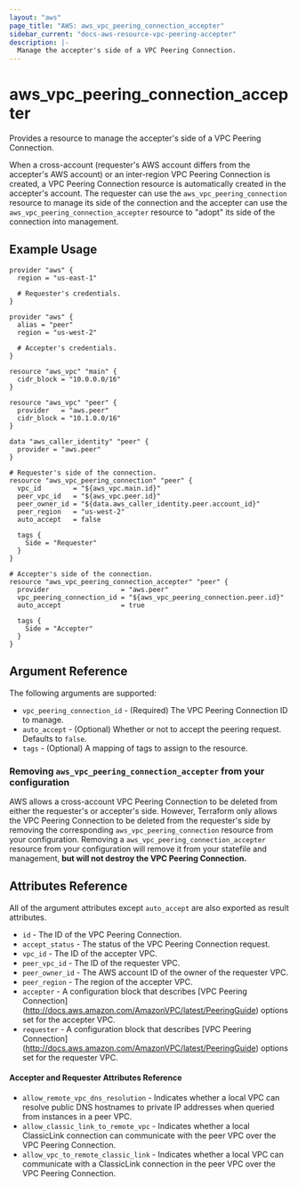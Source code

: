 ```yaml
---
layout: "aws"
page_title: "AWS: aws_vpc_peering_connection_accepter"
sidebar_current: "docs-aws-resource-vpc-peering-accepter"
description: |-
  Manage the accepter's side of a VPC Peering Connection.
---
```


# aws_vpc_peering_connection_accepter

Provides a resource to manage the accepter's side of a VPC Peering Connection.

When a cross-account (requester's AWS account differs from the accepter's AWS account) or an inter-region
VPC Peering Connection is created, a VPC Peering Connection resource is automatically created in the
accepter's account.
The requester can use the `aws_vpc_peering_connection` resource to manage its side of the connection
and the accepter can use the `aws_vpc_peering_connection_accepter` resource to "adopt" its side of the
connection into management.

## Example Usage

```hcl
provider "aws" {
  region = "us-east-1"

  # Requester's credentials.
}

provider "aws" {
  alias = "peer"
  region = "us-west-2"

  # Accepter's credentials.
}

resource "aws_vpc" "main" {
  cidr_block = "10.0.0.0/16"
}

resource "aws_vpc" "peer" {
  provider   = "aws.peer"
  cidr_block = "10.1.0.0/16"
}

data "aws_caller_identity" "peer" {
  provider = "aws.peer"
}

# Requester's side of the connection.
resource "aws_vpc_peering_connection" "peer" {
  vpc_id        = "${aws_vpc.main.id}"
  peer_vpc_id   = "${aws_vpc.peer.id}"
  peer_owner_id = "${data.aws_caller_identity.peer.account_id}"
  peer_region   = "us-west-2"
  auto_accept   = false

  tags {
    Side = "Requester"
  }
}

# Accepter's side of the connection.
resource "aws_vpc_peering_connection_accepter" "peer" {
  provider                  = "aws.peer"
  vpc_peering_connection_id = "${aws_vpc_peering_connection.peer.id}"
  auto_accept               = true

  tags {
    Side = "Accepter"
  }
}
```

## Argument Reference

The following arguments are supported:

* `vpc_peering_connection_id` - (Required) The VPC Peering Connection ID to manage.
* `auto_accept` - (Optional) Whether or not to accept the peering request. Defaults to `false`.
* `tags` - (Optional) A mapping of tags to assign to the resource.

### Removing `aws_vpc_peering_connection_accepter` from your configuration

AWS allows a cross-account VPC Peering Connection to be deleted from either the requester's or accepter's side.
However, Terraform only allows the VPC Peering Connection to be deleted from the requester's side
by removing the corresponding `aws_vpc_peering_connection` resource from your configuration.
Removing a `aws_vpc_peering_connection_accepter` resource from your configuration will remove it
from your statefile and management, **but will not destroy the VPC Peering Connection.**

## Attributes Reference

All of the argument attributes except `auto_accept` are also exported as result attributes.

* `id` - The ID of the VPC Peering Connection.
* `accept_status` - The status of the VPC Peering Connection request.
* `vpc_id` - The ID of the accepter VPC.
* `peer_vpc_id` - The ID of the requester VPC.
* `peer_owner_id` - The AWS account ID of the owner of the requester VPC.
* `peer_region` - The region of the accepter VPC.
* `accepter` - A configuration block that describes [VPC Peering Connection]
(http://docs.aws.amazon.com/AmazonVPC/latest/PeeringGuide) options set for the accepter VPC.
* `requester` - A configuration block that describes [VPC Peering Connection]
(http://docs.aws.amazon.com/AmazonVPC/latest/PeeringGuide) options set for the requester VPC.

#### Accepter and Requester Attributes Reference

* `allow_remote_vpc_dns_resolution` - Indicates whether a local VPC can resolve public DNS hostnames to
private IP addresses when queried from instances in a peer VPC.
* `allow_classic_link_to_remote_vpc` - Indicates whether a local ClassicLink connection can communicate
with the peer VPC over the VPC Peering Connection.
* `allow_vpc_to_remote_classic_link` - Indicates whether a local VPC can communicate with a ClassicLink
connection in the peer VPC over the VPC Peering Connection.
